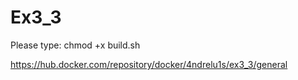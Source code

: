 # Ex3_3

Please type: chmod +x build.sh

https://hub.docker.com/repository/docker/4ndrelu1s/ex3_3/general

